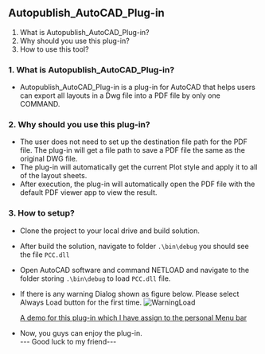 ## Autopublish_AutoCAD_Plug-in
1. What is Autopublish_AutoCAD_Plug-in?
2. Why should you use this plug-in?
3. How to use this tool?

### 1. What is Autopublish_AutoCAD_Plug-in?
+ Autopublish_AutoCAD_Plug-in is a plug-in for AutoCAD that helps users can export all layouts in a Dwg file into a PDF file by only one COMMAND.
### 2. Why should you use this plug-in?
+ The user does not need to set up the destination file path for the PDF file. The plug-in will get a file path to save a PDF file the same as the original DWG file.
+ The plug-in will automatically get the current Plot style and apply it to all of the layout sheets.
+ After execution, the plug-in will automatically open the PDF file with the default PDF viewer app to view the result.
### 3. How to setup?
* Clone the project to your local drive and build solution.
* After build the solution, navigate to folder `.\bin\debug` you should see the file  `PCC.dll`
* Open AutoCAD software and command NETLOAD and navigate to the folder storing `.\bin\debug` to load `PCC.dll` file.
  <br>
* If there is any warning Dialog shown as figure below. Please select Always Load button for the first time.
 ![WarningLoad](https://github.com/huypham0808/SD_PrintTool_AutoCAD_Plug-in/assets/114324328/ef3e4182-7502-4c0f-8030-03e98df147e9)

  [A demo for this plug-in which I have assign to the personal Menu bar]( https://youtu.be/xnxpCdFyJ6w?si=WFvF2qQWGaktQ0mT)
 
* Now, you guys can enjoy the plug-in.
  <br>
  --- Good luck to my friend---

